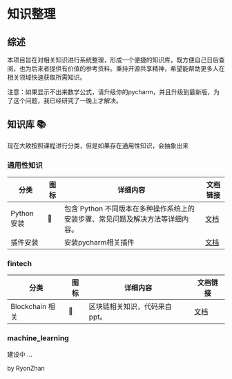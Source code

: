 # 知识整理

## 综述

本项目旨在对相关知识进行系统整理，形成一个便捷的知识库，既方便自己日后查阅，也为后来者提供有价值的参考资料。秉持开源共享精神，希望能帮助更多人在相关领域快速获取所需知识。

注意：如果显示不出来数学公式，请升级你的pycharm，并且升级到最新版，为了这个问题，我已经研究了一晚上才解决。



## 知识库 📚

现在大致按照课程进行分类，但是如果存在通用性知识，会抽象出来

### 通用性知识

| 分类        | 图标 | 详细内容                                        | 文档链接                     |
|-----------|----|---------------------------------------------|--------------------------|
| Python 安装 | 🐍 | 包含 Python 不同版本在多种操作系统上的安装步骤、常见问题及解决方法等详细内容。 | [文档](./python/readme.md) |
| 插件安装      |    | 安装pycharm相关插件                               | [文档](./python/plugin.md) |

### fintech

| 分类            | 图标 | 详细内容             | 文档链接                               |
|---------------|----|------------------|------------------------------------|
| Blockchain 相关 | 🔗 | 区块链相关知识，代码来自ppt。 | [文档](fintech/blockchain/readme.md) |

### machine_learning
建设中 ...

by RyonZhan

